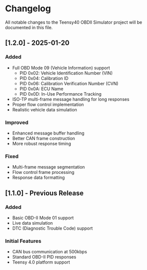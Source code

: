 # Changelog

All notable changes to the Teensy40 OBDII Simulator project will be documented in this file.

## [1.2.0] - 2025-01-20

### Added
- Full OBD Mode 09 (Vehicle Information) support
  - PID 0x02: Vehicle Identification Number (VIN)
  - PID 0x04: Calibration ID
  - PID 0x06: Calibration Verification Number (CVN)
  - PID 0x0A: ECU Name
  - PID 0x0D: In-Use Performance Tracking
- ISO-TP multi-frame message handling for long responses
- Proper flow control implementation
- Realistic vehicle data simulation

### Improved
- Enhanced message buffer handling
- Better CAN frame construction
- More robust response timing

### Fixed
- Multi-frame message segmentation
- Flow control frame processing
- Response data formatting

## [1.1.0] - Previous Release

### Added
- Basic OBD-II Mode 01 support
- Live data simulation
- DTC (Diagnostic Trouble Code) support

### Initial Features
- CAN bus communication at 500kbps
- Standard OBD-II PID responses
- Teensy 4.0 platform support